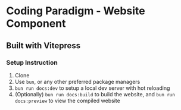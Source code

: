 # Coding Paradigm - Website Component

## Built with Vitepress

### Setup Instruction
1. Clone
2. Use `bun`, or any other preferred package managers
3. `bun run docs:dev` to setup a local dev server with hot reloading
4. (Optionally) `bun run docs:build` to build the website, and `bun run docs:preview` to view the compiled website